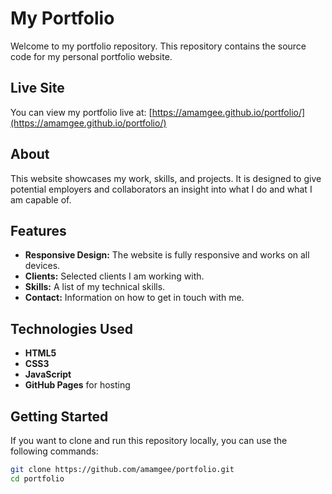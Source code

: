 # My Portfolio

Welcome to my portfolio repository. This repository contains the source code for my personal portfolio website.

## Live Site

You can view my portfolio live at: [https://amamgee.github.io/portfolio/](https://amamgee.github.io/portfolio/)

## About

This website showcases my work, skills, and projects. It is designed to give potential employers and collaborators an insight into what I do and what I am capable of.

## Features

- **Responsive Design:** The website is fully responsive and works on all devices.
- **Clients:** Selected clients I am working with.
- **Skills:** A list of my technical skills.
- **Contact:** Information on how to get in touch with me.

## Technologies Used

- **HTML5**
- **CSS3**
- **JavaScript**
- **GitHub Pages** for hosting

## Getting Started

If you want to clone and run this repository locally, you can use the following commands:

```sh
git clone https://github.com/amamgee/portfolio.git
cd portfolio
